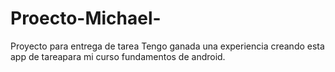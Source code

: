 # Proecto-Michael-
Proyecto para entrega de tarea
Tengo ganada una experiencia creando esta app de tareapara mi curso fundamentos de android.
